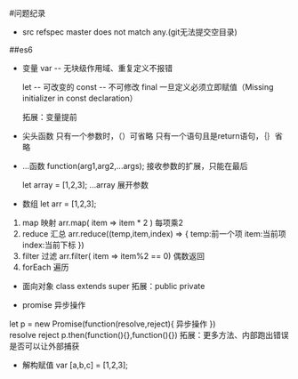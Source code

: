 #问题纪录
- src refspec master does not match any.(git无法提交空目录)

##es6
- 变量
  var -- 无块级作用域、重复定义不报错

  let -- 可改变的
  const  -- 不可修改 final 一旦定义必须立即赋值（Missing initializer in const declaration）

  拓展：变量提前


- 尖头函数
  只有一个参数时，（）可省略
  只有一个语句且是return语句，｛｝省略

- ...函数
  function(arg1,arg2,...args);
  接收参数的扩展，只能在最后

  let array = [1,2,3];
  ...array
  展开参数

- 数组
 let arr = [1,2,3];
 1. map 映射
  arr.map( item => item * 2 )  每项乘2
 2. reduce 汇总
  arr.reduce((temp,item,index) => {
    temp:前一个项
    item:当前项
    index:当前下标
    })
 3. filter 过滤
  arr.filter( item => item%2 == 0) 偶数返回
 4. forEach 遍历

 - 面向对象
 class extends super
 拓展：public private

 - promise 异步操作

 let p = new Promise(function(resolve,reject){
    异步操作
   })      
            resolve       reject
   p.then(function(){},function(){})
  拓展：更多方法、内部跑出错误是否可以让外部捕获


- 解构赋值
var [a,b,c] = [1,2,3];
